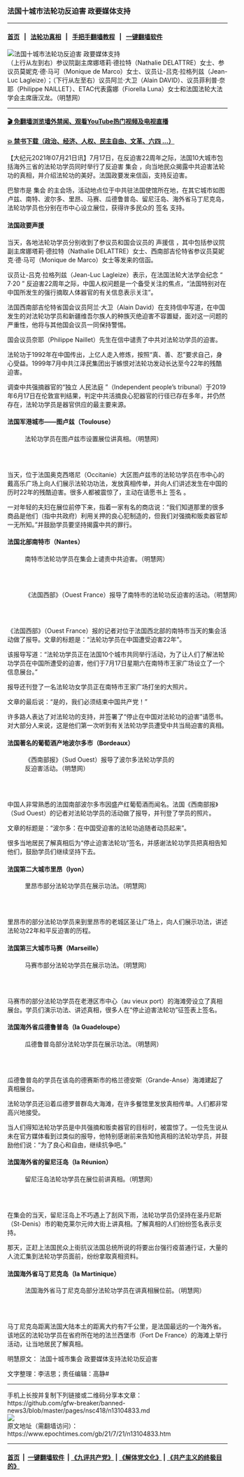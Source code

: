 ### 法国十城市法轮功反迫害 政要媒体支持
------------------------

#### [首页](https://github.com/gfw-breaker/banned-news3/blob/master/README.md) &nbsp;&nbsp;|&nbsp;&nbsp; [法轮功真相](https://github.com/begood0513/basic/blob/master/README.md)  &nbsp;&nbsp;|&nbsp;&nbsp; [手把手翻墙教程](https://github.com/gfw-breaker/guides/wiki)  &nbsp;&nbsp;|&nbsp;&nbsp; [一键翻墙软件](https://github.com/gfw-breaker/nogfw/blob/master/README.md)  



<div><img alt="法国十城市法轮功反迫害 政要媒体支持" class="attachment-djy_600_400 size-djy_600_400 wp-post-image" src="https://i.epochtimes.com/assets/uploads/2021/07/id13104861-2021-7-20-france-10-cities-falun-gong-truth_01-ss.jpeg"/>
<div class="caption">
 （上行从左到右）参议院副主席娜塔莉‧德拉特（Nathalie DELATTRE）女士、参议员莫妮克‧德‧马可（Monique de Marco）女士、议员让-吕克‧拉格列兹（Jean-Luc Lagleize）；（下行从左至右）议员阿兰‧大卫（Alain DAVID）、议员菲利普‧奈耶（Philippe NAILLET）、ETAC代表露娜（Fiorella Luna）女士和法国法轮大法学会主席唐汉龙。（明慧网）
</div></div><hr/>

#### [ 🎬  免翻墙浏览墙外禁闻、观看YouTube热门视频及电视直播](https://github.com/gfw-breaker/HelloWorld)

#### [ 💥  禁书下载（政治、经济、人权、民主自由、文革、六四 ...）](https://github.com/gfw-breaker/books/blob/master/README.md)

<div><p>
 【大纪元2021年07月21日讯】7月17日，在反迫害22周年之际，法国10大城市包括海外三省的法轮功学员同时举行了反迫害
 <ok href="https://www.epochtimes.com/gb/tag/%E9%9B%86%E4%BC%9A.html">
  集会
 </ok>
 ，向当地民众揭露中共迫害法轮功的真相，并介绍法轮功的美好。法国政要发来信函，支持反迫害。
</p>
<p>
 巴黎市是
 <ok href="https://www.epochtimes.com/gb/tag/%E9%9B%86%E4%BC%9A.html">
  集会
 </ok>
 的主会场，活动地点位于中共驻法国使馆所在地，在其它城市如图卢兹、南特、波尔多、里昂、马赛、瓜德鲁普岛、留尼汪岛、海外省马丁尼克岛，法轮功学员也分别在市中心设立展位，获得许多民众的
 <ok href="https://www.epochtimes.com/gb/tag/%E7%AD%BE%E5%90%8D.html">
  签名
 </ok>
 支持。
</p>
<h4>
 <b>
  法国政要声援
 </b>
</h4>
<p>
 当天，各地法轮功学员分别收到了参议员和国会议员的
 <ok href="https://www.epochtimes.com/gb/tag/%E5%A3%B0%E6%8F%B4%E4%BF%A1.html">
  声援信
 </ok>
 ，其中包括参议院副主席娜塔莉·德拉特（Nathalie DELATTRE）女士、西南部吉伦特省参议员莫妮克·德·马可（Monique de Marco）女士等发来的信函。
</p>
<p>
 议员让-吕克·拉格列兹（Jean-Luc Lagleize）表示，在法国法轮大法学会纪念
 <span class="s1">
  “
 </span>
 7‧20
 <span class="s1">
  ”
 </span>
 反迫害22周年之际，中国人权问题是一个备受关注的焦点，“法国特别对在中国所发生的强行摘取人体器官的有关信息表示关注”。
</p>
<p>
 法国西南部吉伦特省国会议员阿兰·大卫（Alain David）在支持信中写道，在中国发生的对法轮功学员和新疆维吾尔族人的种族灭绝迫害不容置疑，面对这一问题的严重性，他将与其他国会议员一同保持警惕。
</p>
<p>
 国会议员奈耶（Philippe Naillet）先生在信中谴责了中共对法轮功学员的迫害。
</p>
<p>
 法轮功于1992年在中国传出，上亿人走入修炼，按照“真、善、忍”要求自己，身心受益。1999年7月中共江泽民集团出于嫉恨对法轮功发动长达至今22年的残酷迫害。
</p>
<p>
 调查中共强摘器官的“独立
 <ok href="https://chinatribunal.com/">
  人民法庭
 </ok>
 ”（Independent people’s tribunal）于2019年6月17日在伦敦宣判结果，判定中共活摘良心犯器官的行径已存在多年，并仍然存在，法轮功学员是器官供应的最主要来源。
</p>
<h4>
 <b>
  法国军港城市——图卢兹（Toulouse）
 </b>
</h4>
<figure aria-describedby="caption-attachment-13104913" class="wp-caption aligncenter" id="attachment_13104913" style="width: 600px">
 <ok href="https://i.epochtimes.com/assets/uploads/2021/07/id13104913-2021-7-20-france-10-cities-falun-gong-truth_03.jpeg" target="_blank">
  <img alt="" class="size-large wp-image-13104913" src="https://i.epochtimes.com/assets/uploads/2021/07/id13104913-2021-7-20-france-10-cities-falun-gong-truth_03-600x300.jpeg"/>
 </ok>
 <br/><figcaption class="wp-caption-text" id="caption-attachment-13104913">
  法轮功学员在图卢兹市设置展位讲真相。（明慧网）
 </figcaption><br/>
</figure><br/>
<p>
 当天，位于法国奥克西塔尼（Occitanie）大区图卢兹市的法轮功学员在市中心的戴高乐广场上向人们展示法轮功功法，发放真相传单，并向人们讲述发生在中国的历时22年的残酷迫害。很多人都被震惊了，主动在请愿书上
 <ok href="https://www.epochtimes.com/gb/tag/%E7%AD%BE%E5%90%8D.html">
  签名
 </ok>
 。
</p>
<p>
 一对年轻的夫妇在展位前停下来，指着一家有名的商店说：“我们知道那里的很多商品是他们（指中共政府）利用关押的良心犯制造的，但我们对强摘和贩卖器官却一无所知。”并鼓励学员要坚持揭露中共的罪行。
</p>
<h4>
 <b>
  法国北部南特市（Nantes）
 </b>
</h4>
<figure aria-describedby="caption-attachment-13104927" class="wp-caption aligncenter" id="attachment_13104927" style="width: 600px">
 <ok href="https://i.epochtimes.com/assets/uploads/2021/07/id13104927-2021-7-20-france-10-cities-falun-gong-truth_05.jpeg" target="_blank">
  <img alt="" class="size-large wp-image-13104927" src="https://i.epochtimes.com/assets/uploads/2021/07/id13104927-2021-7-20-france-10-cities-falun-gong-truth_05-600x335.jpeg"/>
 </ok>
 <br/><figcaption class="wp-caption-text" id="caption-attachment-13104927">
  南特市法轮功学员在集会上谴责中共迫害。（明慧网）
 </figcaption><br/>
</figure><br/>
<figure aria-describedby="caption-attachment-13104931" class="wp-caption aligncenter" id="attachment_13104931" style="width: 600px">
 <ok href="https://i.epochtimes.com/assets/uploads/2021/07/id13104931-2021-7-20-france-10-cities-falun-gong-truth_06.jpeg" target="_blank">
  <img alt="" class="size-large wp-image-13104931" src="https://i.epochtimes.com/assets/uploads/2021/07/id13104931-2021-7-20-france-10-cities-falun-gong-truth_06-600x450.jpeg"/>
 </ok>
 <br/><figcaption class="wp-caption-text" id="caption-attachment-13104931">
  《法国西部》（Ouest France）报导了南特市的法轮功反迫害的活动。（明慧网）
 </figcaption><br/>
</figure><br/>
<p>
 《法国西部》（Ouest France）报的记者对位于法国西北部的南特市当天的集会活动做了报导。文章的标题是：“法轮功学员在中国遭受迫害22年”。
</p>
<p>
 该报导写道：“法轮功学员正在法国10个城市共同举行活动，为了让人们了解法轮功学员在中国所遭受的迫害，他们于7月17日星期六在南特市王家广场设立了一个信息展台。”
</p>
<p>
 报导还刊登了一名法轮功女学员正在南特市王家广场打坐的大照片。
</p>
<p>
 文章的最后说：“是的，我们必须结束中国共产党！”
</p>
<p>
 许多路人表达了对法轮功的支持，并签署了“停止在中国对法轮功的迫害”请愿书。对大部分人来说，这是他们第一次听到有关法轮功学员遭受中共当局迫害的真相。
</p>
<h4>
 <b>
  法国著名的葡萄酒产地波尔多市（Bordeaux）
 </b>
</h4>
<figure aria-describedby="caption-attachment-13104938" class="wp-caption aligncenter" id="attachment_13104938" style="width: 342px">
 <ok href="https://i.epochtimes.com/assets/uploads/2021/07/id13104938-2021-7-20-france-10-cities-falun-gong-truth_08-ss.jpeg" target="_blank">
  <img alt="" class="size-full wp-image-13104938" src="https://i.epochtimes.com/assets/uploads/2021/07/id13104938-2021-7-20-france-10-cities-falun-gong-truth_08-ss.jpeg"/>
 </ok>
 <br/><figcaption class="wp-caption-text" id="caption-attachment-13104938">
  《西南部报》（Sud Ouest）报导了波尔多法轮功学员的反迫害活动。（明慧网）
 </figcaption><br/>
</figure><br/>
<p>
 中国人非常熟悉的法国南部波尔多市因盛产红葡萄酒而闻名。法国《西南部报》（Sud Ouest）的记者对法轮功学员的活动做了报导，并刊登了学员的照片。
</p>
<p>
 文章的标题是：“波尔多：在中国受迫害的法轮功追随者动员起来”。
</p>
<p>
 很多当地居民了解真相后为“停止迫害法轮功”签名，并感谢法轮功学员把真相告知他们，鼓励学员们继续坚持下去。
</p>
<h4>
 <b>
  法国第二大城市里昂（lyon）
 </b>
</h4>
<figure aria-describedby="caption-attachment-13104953" class="wp-caption aligncenter" id="attachment_13104953" style="width: 600px">
 <ok href="https://i.epochtimes.com/assets/uploads/2021/07/id13104953-2021-7-20-france-10-cities-falun-gong-truth_09.jpeg" target="_blank">
  <img alt="" class="size-large wp-image-13104953" src="https://i.epochtimes.com/assets/uploads/2021/07/id13104953-2021-7-20-france-10-cities-falun-gong-truth_09-600x450.jpeg"/>
 </ok>
 <br/><figcaption class="wp-caption-text" id="caption-attachment-13104953">
  里昂市部分法轮功学员在展示功法。（明慧网）
 </figcaption><br/>
</figure><br/>
<p>
 里昂市的部分法轮功学员来到里昂市的老城区圣让广场上，向人们展示功法，讲述法轮功22年和平反迫害的历程。
</p>
<h4>
 <b>
  法国第三大城市马赛（Marseille）
 </b>
</h4>
<figure aria-describedby="caption-attachment-13104961" class="wp-caption aligncenter" id="attachment_13104961" style="width: 600px">
 <ok href="https://i.epochtimes.com/assets/uploads/2021/07/id13104961-2021-7-20-france-10-cities-falun-gong-truth_10.jpeg" target="_blank">
  <img alt="" class="size-large wp-image-13104961" src="https://i.epochtimes.com/assets/uploads/2021/07/id13104961-2021-7-20-france-10-cities-falun-gong-truth_10-600x450.jpeg"/>
 </ok>
 <br/><figcaption class="wp-caption-text" id="caption-attachment-13104961">
  马赛市部分法轮功学员在展示功法。（明慧网）
 </figcaption><br/>
</figure><br/>
<p>
 马赛市的部分法轮功学员在老港区市中心（au vieux port）的海滩旁设立了真相展台。学员们演示功法、讲述真相，很多人在“停止迫害法轮功”征签表上签名。
</p>
<h4>
 <b>
  法国海外省瓜德鲁普岛（la Guadeloupe）
 </b>
</h4>
<figure aria-describedby="caption-attachment-13104966" class="wp-caption aligncenter" id="attachment_13104966" style="width: 600px">
 <ok href="https://i.epochtimes.com/assets/uploads/2021/07/id13104966-2021-7-20-france-10-cities-falun-gong-truth_11.jpeg" target="_blank">
  <img alt="" class="size-large wp-image-13104966" src="https://i.epochtimes.com/assets/uploads/2021/07/id13104966-2021-7-20-france-10-cities-falun-gong-truth_11-600x450.jpeg"/>
 </ok>
 <br/><figcaption class="wp-caption-text" id="caption-attachment-13104966">
  瓜德鲁普岛部分法轮功学员在展示功法。（明慧网）
 </figcaption><br/>
</figure><br/>
<p>
 瓜德鲁普岛的学员在该岛的德赛斯市的格兰德安斯（Grande-Anse）海滩建起了真相展台。
</p>
<p>
 法轮功学员还沿着瓜德罗普群岛大海滩，在许多餐馆里发放真相传单。人们都非常高兴地接受。
</p>
<p>
 当人们得知法轮功学员是中共强摘和贩卖器官的目标时，被震惊了。一位先生说从未在官方媒体看到过类似的报导，他特别感谢前来告知他真相的法轮功学员，并鼓励他们说：“为了良心和自由，继续抗争吧。”
</p>
<h4>
 <b>
  法国海外省的留尼汪岛（la Réunion）
 </b>
</h4>
<figure aria-describedby="caption-attachment-13104972" class="wp-caption aligncenter" id="attachment_13104972" style="width: 600px">
 <ok href="https://i.epochtimes.com/assets/uploads/2021/07/id13104972-2021-7-20-france-10-cities-falun-gong-truth_12.jpeg" target="_blank">
  <img alt="" class="size-large wp-image-13104972" src="https://i.epochtimes.com/assets/uploads/2021/07/id13104972-2021-7-20-france-10-cities-falun-gong-truth_12-600x397.jpeg"/>
 </ok>
 <br/><figcaption class="wp-caption-text" id="caption-attachment-13104972">
  留尼汪岛法轮功学员在展位前讲真相。（明慧网）
 </figcaption><br/>
</figure><br/>
<p>
 在集会的当天，留尼汪岛上不巧遇上了刮风下雨，法轮功学员仍坚持在圣丹尼斯（St-Denis）市的勒克莱尔元帅大街上讲真相。了解真相的人们纷纷签名表示支持。
</p>
<p>
 那天，正赶上法国民众上街抗议法国总统所说的将要出台强行疫苗通行证，大量的人流汇集到法轮功学员面前，纷纷拿取真相资料。
</p>
<h4>
 <b>
  法国海外省马丁尼克岛（la Martinique）
 </b>
</h4>
<figure aria-describedby="caption-attachment-13104980" class="wp-caption aligncenter" id="attachment_13104980" style="width: 600px">
 <ok href="https://i.epochtimes.com/assets/uploads/2021/07/id13104980-2021-7-20-france-10-cities-falun-gong-truth_13.jpeg" target="_blank">
  <img alt="" class="size-large wp-image-13104980" src="https://i.epochtimes.com/assets/uploads/2021/07/id13104980-2021-7-20-france-10-cities-falun-gong-truth_13-600x450.jpeg"/>
 </ok>
 <br/><figcaption class="wp-caption-text" id="caption-attachment-13104980">
  法国海外省马丁尼克岛部分法轮功学员在讲真相展位前。（明慧网）
 </figcaption><br/>
</figure><br/>
<p>
 马丁尼克岛距离法国大陆本土的距离大约有7千公里，是法国最远的一个海外省。该地区的法轮功学员在省府所在地的法兰西堡市（Fort De France）的海滩上举行活动，让当地居民了解真相。
</p>
<p>
 明慧原文：
 <ok href="http://big5.minghui.org/mh/articles/2021/7/21/%E6%B3%95%E5%9C%8B%E5%8D%81%E5%9F%8E%E5%B8%82%E9%9B%86%E6%9C%83-%E6%94%BF%E8%A6%81%E5%AA%92%E9%AB%94%E6%94%AF%E6%8C%81%E6%B3%95%E8%BC%AA%E5%8A%9F%E5%8F%8D%E8%BF%AB%E5%AE%B3-428491.html">
  法国十城市集会 政要媒体支持法轮功反迫害
 </ok>
</p>
<p>
 文字整理：李洁思；责任编辑：高静#
</p>
</div>
<hr/>
手机上长按并复制下列链接或二维码分享本文章：<br/>
https://github.com/gfw-breaker/banned-news3/blob/master/pages/nsc418/n13104833.md <br/>
<a href='https://github.com/gfw-breaker/banned-news3/blob/master/pages/nsc418/n13104833.md'><img src='https://github.com/gfw-breaker/banned-news3/blob/master/pages/nsc418/n13104833.md.png'/></a> <br/>
原文地址（需翻墙访问）：https://www.epochtimes.com/gb/21/7/21/n13104833.htm


------------------------
#### [首页](https://github.com/gfw-breaker/banned-news3/blob/master/README.md) &nbsp;|&nbsp; [一键翻墙软件](https://github.com/gfw-breaker/nogfw/blob/master/README.md) &nbsp;| [《九评共产党》](https://github.com/gfw-breaker/9ping.md/blob/master/README.md#九评之一评共产党是什么) | [《解体党文化》](https://github.com/gfw-breaker/jtdwh.md/blob/master/README.md) | [《共产主义的终极目的》](https://github.com/gfw-breaker/gczydzjmd.md/blob/master/README.md)


<img src='http://gfw-breaker.win/banned-news3/pages/nsc418/n13104833.md' width='0px' height='0px'/>
